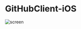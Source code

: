 # GitHubClient-iOS

![screen]("https://raw.githubusercontent.com/bassaer/GitHubClient-iOS/master/screen.png")
